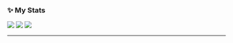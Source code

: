 ### ✨ My Stats

![](https://github-profile-summary-cards.vercel.app/api/cards/profile-details?username=keepgoing-228&theme=nord_dark)
![](https://github-profile-summary-cards.vercel.app/api/cards/repos-per-language?username=keepgoing-228&theme=nord_dark)
![](https://github-profile-summary-cards.vercel.app/api/cards/stats?username=keepgoing-228&theme=nord_dark)
<!-- ![](https://github-profile-trophy.vercel.app/?username=keepgoing-228&theme=nord_dark&row=1&column=6) -->
---
